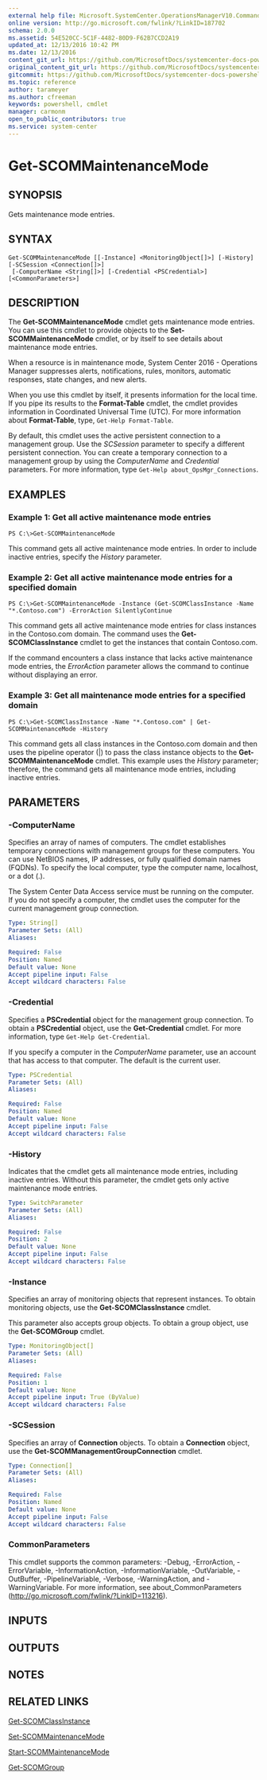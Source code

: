 ```yaml
---
external help file: Microsoft.SystemCenter.OperationsManagerV10.Commands.dll-Help.xml
online version: http://go.microsoft.com/fwlink/?LinkID=187702
schema: 2.0.0
ms.assetid: 54E520CC-5C1F-4482-80D9-F62B7CCD2A19
updated_at: 12/13/2016 10:42 PM
ms.date: 12/13/2016
content_git_url: https://github.com/MicrosoftDocs/systemcenter-docs-powershell/blob/master/systemcenter-cmdlets/OperationsManager/v1/Get-SCOMMaintenanceMode.md
original_content_git_url: https://github.com/MicrosoftDocs/systemcenter-docs-powershell/blob/master/systemcenter-cmdlets/OperationsManager/v1/Get-SCOMMaintenanceMode.md
gitcommit: https://github.com/MicrosoftDocs/systemcenter-docs-powershell/blob/ea9507ac2178040476af5407227db8cb97701ea9/systemcenter-cmdlets/OperationsManager/v1/Get-SCOMMaintenanceMode.md
ms.topic: reference
author: tarameyer
ms.author: cfreeman
keywords: powershell, cmdlet
manager: carmonm
open_to_public_contributors: true
ms.service: system-center
---
```


# Get-SCOMMaintenanceMode

## SYNOPSIS
Gets maintenance mode entries.

## SYNTAX

```
Get-SCOMMaintenanceMode [[-Instance] <MonitoringObject[]>] [-History] [-SCSession <Connection[]>]
 [-ComputerName <String[]>] [-Credential <PSCredential>] [<CommonParameters>]
```

## DESCRIPTION
The **Get-SCOMMaintenanceMode** cmdlet gets maintenance mode entries.
You can use this cmdlet to provide objects to the **Set-SCOMMaintenanceMode** cmdlet, or by itself to see details about maintenance mode entries.

When a resource is in maintenance mode, System Center 2016 - Operations Manager suppresses alerts, notifications, rules, monitors, automatic responses, state changes, and new alerts.

When you use this cmdlet by itself, it presents information for the local time.
If you pipe its results to the **Format-Table** cmdlet, the cmdlet provides information in Coordinated Universal Time (UTC).
For more information about **Format-Table**, type, `Get-Help Format-Table`.

By default, this cmdlet uses the active persistent connection to a management group.
Use the *SCSession* parameter to specify a different persistent connection.
You can create a temporary connection to a management group by using the *ComputerName* and *Credential* parameters.
For more information, type `Get-Help about_OpsMgr_Connections`.

## EXAMPLES

### Example 1: Get all active maintenance mode entries
```
PS C:\>Get-SCOMMaintenanceMode
```

This command gets all active maintenance mode entries.
In order to include inactive entries, specify the *History* parameter.

### Example 2: Get all active maintenance mode entries for a specified domain
```
PS C:\>Get-SCOMMaintenanceMode -Instance (Get-SCOMClassInstance -Name "*.Contoso.com") -ErrorAction SilentlyContinue
```

This command gets all active maintenance mode entries for class instances in the Contoso.com domain.
The command uses the **Get-SCOMClassInstance** cmdlet to get the instances that contain Contoso.com.

If the command encounters a class instance that lacks active maintenance mode entries, the *ErrorAction* parameter allows the command to continue without displaying an error.

### Example 3: Get all maintenance mode entries for a specified domain
```
PS C:\>Get-SCOMClassInstance -Name "*.Contoso.com" | Get-SCOMMaintenanceMode -History
```

This command gets all class instances in the Contoso.com domain and then uses the pipeline operator (|) to pass the class instance objects to the **Get-SCOMMaintenanceMode** cmdlet.
This example uses the *History* parameter; therefore, the command gets all maintenance mode entries, including inactive entries.

## PARAMETERS

### -ComputerName
Specifies an array of names of computers.
The cmdlet establishes temporary connections with management groups for these computers.
You can use NetBIOS names, IP addresses, or fully qualified domain names (FQDNs).
To specify the local computer, type the computer name, localhost, or a dot (.).

The System Center Data Access service must be running on the computer.
If you do not specify a computer, the cmdlet uses the computer for the current management group connection.

```yaml
Type: String[]
Parameter Sets: (All)
Aliases: 

Required: False
Position: Named
Default value: None
Accept pipeline input: False
Accept wildcard characters: False
```

### -Credential
Specifies a **PSCredential** object for the management group connection.
To obtain a **PSCredential** object, use the **Get-Credential** cmdlet.
For more information, type `Get-Help Get-Credential`.

If you specify a computer in the *ComputerName* parameter, use an account that has access to that computer.
The default is the current user.

```yaml
Type: PSCredential
Parameter Sets: (All)
Aliases: 

Required: False
Position: Named
Default value: None
Accept pipeline input: False
Accept wildcard characters: False
```

### -History
Indicates that the cmdlet gets all maintenance mode entries, including inactive entries.
Without this parameter, the cmdlet gets only active maintenance mode entries.

```yaml
Type: SwitchParameter
Parameter Sets: (All)
Aliases: 

Required: False
Position: 2
Default value: None
Accept pipeline input: False
Accept wildcard characters: False
```

### -Instance
Specifies an array of monitoring objects that represent instances.
To obtain monitoring objects, use the **Get-SCOMClassInstance** cmdlet.

This parameter also accepts group objects.
To obtain a group object, use the **Get-SCOMGroup** cmdlet.

```yaml
Type: MonitoringObject[]
Parameter Sets: (All)
Aliases: 

Required: False
Position: 1
Default value: None
Accept pipeline input: True (ByValue)
Accept wildcard characters: False
```

### -SCSession
Specifies an array of **Connection** objects.
To obtain a **Connection** object, use the **Get-SCOMManagementGroupConnection** cmdlet.

```yaml
Type: Connection[]
Parameter Sets: (All)
Aliases: 

Required: False
Position: Named
Default value: None
Accept pipeline input: False
Accept wildcard characters: False
```

### CommonParameters
This cmdlet supports the common parameters: -Debug, -ErrorAction, -ErrorVariable, -InformationAction, -InformationVariable, -OutVariable, -OutBuffer, -PipelineVariable, -Verbose, -WarningAction, and -WarningVariable. For more information, see about_CommonParameters (http://go.microsoft.com/fwlink/?LinkID=113216).

## INPUTS

## OUTPUTS

## NOTES

## RELATED LINKS

[Get-SCOMClassInstance](xref:OperationsManager/v1/Get-SCOMClassInstance.md)

[Set-SCOMMaintenanceMode](xref:OperationsManager/v1/Set-SCOMMaintenanceMode.md)

[Start-SCOMMaintenanceMode](xref:OperationsManager/v1/Start-SCOMMaintenanceMode.md)

[Get-SCOMGroup](xref:OperationsManager/v1/Get-SCOMGroup.md)

